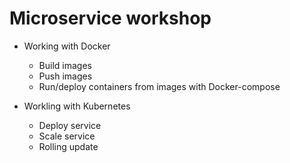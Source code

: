 # Microservice workshop

* Working with Docker
  * Build images
  * Push images
  * Run/deploy containers from images with Docker-compose
  
* Workling with Kubernetes
  * Deploy service
  * Scale service
  * Rolling update
